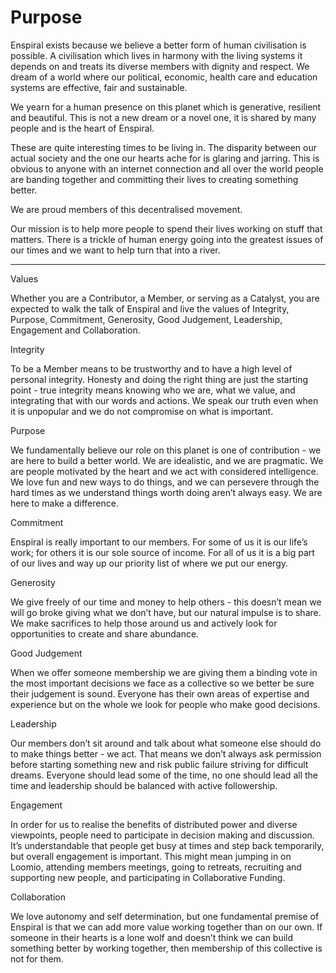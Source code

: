 # Purpose

Enspiral exists because we believe a better form of human civilisation is possible. A civilisation which lives in harmony with the living systems it depends on and treats its diverse members with dignity and respect. We dream of a world where our political, economic, health care and education systems are effective, fair and sustainable.

We yearn for a human presence on this planet which is generative, resilient and beautiful. This is not a new dream or a novel one, it is shared by many people and is the heart of Enspiral.

These are quite interesting times to be living in. The disparity between our actual society and the one our hearts ache for is glaring and jarring. This is obvious to anyone with an internet connection and all over the world people are banding together and committing their lives to creating something better. 

We are proud members of this decentralised movement.

Our mission is to help more people to spend their lives working on stuff that matters. There is a trickle of human energy going into the greatest issues of our times and we want to help turn that into a river.

--------------------------


Values

Whether you are a Contributor, a Member, or serving as a Catalyst, you are expected to walk the talk of Enspiral and live the values of Integrity, Purpose, Commitment, Generosity, Good Judgement, Leadership, Engagement and Collaboration.

Integrity

To be a Member means to be trustworthy and to have a high level of personal integrity. Honesty and doing the right thing are just the starting point - true integrity means knowing who we are, what we value, and integrating that with our words and actions. We speak our truth even when it is unpopular and we do not compromise on what is important.

Purpose

We fundamentally believe our role on this planet is one of contribution - we are here to build a better world. We are idealistic, and we are pragmatic. We are people motivated by the heart and we act with considered intelligence. We love fun and new ways to do things, and we can persevere through the hard times as we understand things worth doing aren’t always easy. We are here to make a difference.

Commitment

Enspiral is really important to our members. For some of us it is our life’s work; for others it is our sole source of income. For all of us it is a big part of our lives and way up our priority list of where we put our energy.

Generosity

We give freely of our time and money to help others - this doesn’t mean we will go broke giving what we don’t have, but our natural impulse is to share. We make sacrifices to help those around us and actively look for opportunities to create and share abundance.

Good Judgement

When we offer someone membership we are giving them a binding vote in the most important decisions we face as a collective so we better be sure their judgement is sound. Everyone has their own areas of expertise and experience but on the whole we look for people who make good decisions.

Leadership

Our members don’t sit around and talk about what someone else should do to make things better - we act. That means we don’t always ask permission before starting something new and risk public failure striving for difficult dreams. Everyone should lead some of the time, no one should lead all the time and leadership should be balanced with active followership.

Engagement

In order for us to realise the benefits of distributed power and diverse viewpoints, people need to participate in decision making and discussion. It’s understandable that people get busy at times and step back temporarily, but overall engagement is important. This might mean jumping in on Loomio, attending members meetings, going to retreats, recruiting and supporting new people, and participating in Collaborative Funding.

Collaboration

We love autonomy and self determination, but one fundamental premise of Enspiral is that we can add more value working together than on our own. If someone in their hearts is a lone wolf and doesn’t think we can build something better by working together, then membership of this collective is not for them.